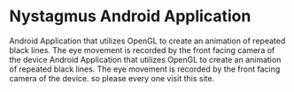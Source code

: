 # Nystagmus Android Application
Android Application that utilizes OpenGL to create an animation of repeated black lines. The eye movement is recorded by the front facing camera of the device
Android Application that utilizes OpenGL to create an animation of repeated black lines. The eye movement is recorded by the front facing camera of the device.
so please every one visit this site.
